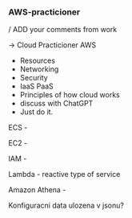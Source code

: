 ### AWS-practicioner

/ ADD your comments from work

-> Cloud Practicioner AWS

- Resources
- Networking
- Security
- IaaS PaaS
- Principles of how cloud works
- discuss with ChatGPT
- Just do it.

ECS - 

EC2 - 

IAM - 

Lambda - reactive type of service

Amazon Athena - 

Konfiguracni data ulozena v jsonu?
